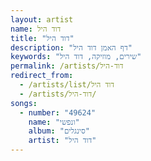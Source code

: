 ```yaml
---
layout: artist
name: דוד היל
title: "דוד היל"
description: "דף האמן דוד היל"
keywords: "שירים, מוזיקה, דוד היל"
permalink: /artists/דוד-היל
redirect_from:
  - /artists/list/דוד היל
  - /artists/דוד-היל/
songs:
  - number: "49624"
    name: "ונפשי"
    album: "סינגלים"
    artist: "דוד היל"
---
```

